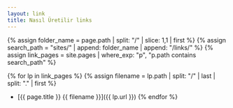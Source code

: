 ```yaml
---
layout: link
title: Nasıl Üretilir links
---
```


{% assign folder_name = page.path | split: "/" | slice: 1,1 | first %}
{% assign search_path = "sites/" | append: folder_name | append: "/links/" %}
{% assign link_pages = site.pages | where_exp: "p", "p.path contains search_path" %}

{% for lp in link_pages %}
  {% assign filename = lp.path | split: "/" | last | split: "." | first %}

- [{{ page.title }} {{ filename }}]({{ lp.url }})
{% endfor %}
